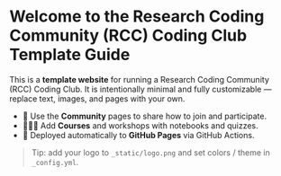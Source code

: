 
# Welcome to the Research Coding Community (RCC) Coding Club Template Guide

This is a **template website** for running a Research Coding Community (RCC) Coding Club.
It is intentionally minimal and fully customizable — replace text, images, and pages with your own.

- 📣 Use the **Community** pages to share how to join and participate.
- 🧑🏽‍🏫 Add **Courses** and workshops with notebooks and quizzes.
- 🚀 Deployed automatically to **GitHub Pages** via GitHub Actions.

> Tip: add your logo to `_static/logo.png` and set colors / theme in `_config.yml`.
